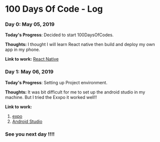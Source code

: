 # 100 Days Of Code - Log

### Day 0: May 05, 2019

**Today's Progress**: Decided to start 100DaysOfCodes.

**Thoughts:** I thought I will learn React native then build and deploy my own app in my phone.

**Link to work:** [React Native](http://www.example.comhttps://facebook.github.io/react-native/)

### Day 1: May 06, 2019

**Today's Progress**: Setting up Project environment.

**Thoughts:** It was bit difficult for me to set up the android studio in my machine. But I tried the Exxpo it worked well!!

**Link to work:** 
1. [expo](https://expo.io/)
2. [Android Studio](https://developer.android.com/studio)

### See you next day !!!!

<!-- ##Timesheet template

**Today's Progress**: Fixed CSS, worked on canvas functionality for the app.

**Thoughts:** I really struggled with CSS, but, overall, I feel like I am slowly getting better at it. Canvas is still new for me, but I managed to figure out some basic functionality.

**Link to work:** [Link](http://www.example.com) -->
